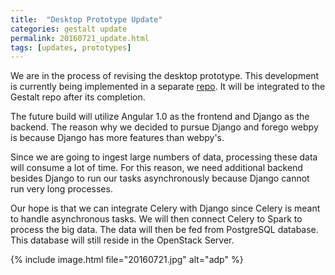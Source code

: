 ```yaml
---
title:  "Desktop Prototype Update"
categories: gestalt update
permalink: 20160721_update.html
tags: [updates, prototypes]
---
```


We are in the process of revising the desktop prototype. This development is 
currently being implemented in a separate [repo](https://github.com/tiffanyj41/adp).
It will be integrated to the Gestalt repo after its completion.

The future build will utilize Angular 1.0 as the frontend and Django as the backend. 
The reason why we decided to pursue Django and forego webpy is because Django has
more features than webpy's.

Since we are going to ingest large numbers of data, processing these data will 
consume a lot of time. For this reason, we need additional backend besides Django to 
run our tasks asynchronously because Django cannot run very long processes.

Our hope is that we can integrate Celery with Django since Celery is meant to handle
asynchronous tasks. We will then connect Celery to Spark to process the big data.
The data will then be fed from PostgreSQL database. This database will still reside
in the OpenStack Server.


{% include image.html file="20160721.jpg" alt="adp" %}
